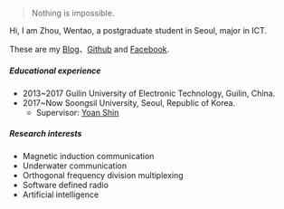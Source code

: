 

> Nothing is impossible.


Hi, I am Zhou, Wentao, a postgraduate student in Seoul, major in ICT.

These are my [Blog](https://wentaozhou.cn)、[Github](http://github.com/zhouwt612) and [Facebook](https://www.facebook.com/zhouwentao612).

##### Educational experience
- 2013~2017 Guilin University of Electronic Technology, Guilin, China.
- 2017~Now  Soongsil University, Seoul, Republic of Korea.
  - Supervisor: [Yoan Shin](https://ieeexplore.ieee.org/author/37279496500)


##### Research interests

- Magnetic induction communication
- Underwater communication
- Orthogonal frequency division multiplexing
- Software defined radio
- Artificial intelligence
